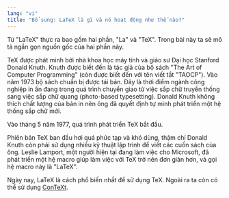 ```yaml
---
lang: "vi"
title: "Bổ sung: LaTeX là gì và nó hoạt động như thế nào?"
---
```


Từ "LaTeX" thực ra bao gồm hai phần, "La" và "TeX". Trong bài này ta sẽ mô tả
ngắn gọn nguồn gốc của hai phần này.

TeX được phát minh bởi nhà khoa học máy tính và giáo sư Đại học Stanford
Donald Knuth. Knuth được biết đến là tác giả của bộ sách "The Art of Computer
Programming" (còn được biết đến với tên viết tắt "TAOCP"). Vào năm 1973 bộ sách
chuẩn bị được tái bản. Đây là thời điểm ngành công nghiệp in ấn đang trong quá
trình chuyển giao từ việc sắp chữ truyền thống sang việc sắp chữ quang
(photo-based typesetting). Donald Knuth không thích chất lượng của bản in nên
ông đã quyết định tự mình phát triển một hệ thống sắp chữ mới.

Vào tháng 5 năm 1977, quá trình phát triển TeX bắt đầu.

Phiên bản TeX ban đầu hơi quá phức tạp và khó dùng, thậm chí Donald Knuth còn
phải sử dụng nhiều kỹ thuật lập trình để viết các cuốn sách của ông. Leslie
Lamport, một người hiện tại đang làm việc cho Microsoft, đã phát triển một hệ
macro giúp làm việc với TeX trở nên đơn giản hơn, và gọi hệ macro này là 
"LaTeX".

Ngày nay, LaTeX là cách phổ biến nhất để sử dụng TeX. Ngoài ra ta còn có thể sử
dụng [ConTeXt](https://www.contextgarden.net/).
